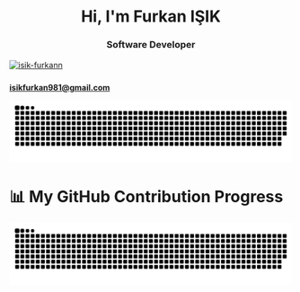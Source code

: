 <h1 align="center">Hi, I'm Furkan IŞIK</h1>
<h3 align="center">Software Developer</h3>
 
<p align="left">
<a href="https://linkedin.com/in/isik-furkann" target="blank"><img align="center" src="https://raw.githubusercontent.com/rahuldkjain/github-profile-readme-generator/master/src/images/icons/Social/linked-in-alt.svg" alt="isik-furkann" height="30" width="40" /></a>
</p>
<h3 align="left"></h3>

**isikfurkan981@gmail.com**
 

![snake gif](https://github.com/Furkan-isik/Furkan-isik/blob/output/github-snake.svg)
 

# 📊 My GitHub Contribution Progress

![Progress](https://github.com/Furkan-isik/Furkan-isik/blob/output/progress-bar.svg)


